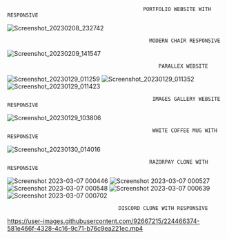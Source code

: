 
                                                PORTFOLIO WEBSITE WITH RESPONSIVE
 <!-- ![Screenshot_20230205_172256](https://user-images.githubusercontent.com/92667215/216833912-09c049c1-5136-4d8a-9b29-11100778b3b6.png) -->
![Screenshot_20230208_232742](https://user-images.githubusercontent.com/92667215/217613646-c4a72c47-b466-44ba-a13a-f4be6fed8ff5.png) 

                                                  MODERN CHAIR RESPONSIVE 
   ![Screenshot_20230209_141547](https://user-images.githubusercontent.com/92667215/217818228-8507ffe8-379a-4889-bdc2-b9f9b646b582.png)

                                                     PARALLEX WEBSITE
<!-- ![AILandpng](https://user-images.githubusercontent.com/92667215/215287577-e499aed6-6e7e-42e0-b3c0-7a52c524bce5.png) -->


![Screenshot_20230129_011259](https://user-images.githubusercontent.com/92667215/215287775-0e460abd-2e3f-4a3d-aaae-86e1d766bf2e.png)
![Screenshot_20230129_011352](https://user-images.githubusercontent.com/92667215/215287781-dac7b1cb-bd69-4578-9a6d-db4a24b150ce.png)
![Screenshot_20230129_011423](https://user-images.githubusercontent.com/92667215/215287783-41369285-cee2-4c78-a612-22896923a6d4.png)
 
                                                   IMAGES GALLERY WEBSITE  RESPONSIVE
 
<!-- ![Screenshot_20230129_103806](https://user-images.githubusercontent.com/92667215/215306273-50458fdd-4b95-4b20-89c6-4e4b22cceb6d.png) -->
![Screenshot_20230129_103806](https://user-images.githubusercontent.com/92667215/215306342-9bedabb0-98a9-4c11-9c44-fec1c514a828.png)
                                                                   
                                                   WHITE COFFEE MUG WITH RESPONSIVE
   

![Screenshot_20230130_014016](https://user-images.githubusercontent.com/92667215/215353404-c1e65734-4c11-4bdd-a994-dd3bfb6c50d0.png)




                                                  RAZORPAY CLONE WITH RESPONSIVE 
                                                  
![Screenshot 2023-03-07 000446](https://user-images.githubusercontent.com/92667215/223319829-7e8f17fa-1e07-4022-b806-a685d08c04ef.png)
![Screenshot 2023-03-07 000527](https://user-images.githubusercontent.com/92667215/223319889-04bd1e59-c025-4e1a-9f39-f8bc7aede814.png)
![Screenshot 2023-03-07 000548](https://user-images.githubusercontent.com/92667215/223319904-06060a4b-f4f6-4f40-8f08-68d6f08a1e71.png)
![Screenshot 2023-03-07 000639](https://user-images.githubusercontent.com/92667215/223319950-b95d3e8f-eb83-40a3-bcec-269bdef0f110.png)
![Screenshot 2023-03-07 000702](https://user-images.githubusercontent.com/92667215/223795729-ad1fa132-12ac-4f75-983b-187b1ee03d1e.png)




      
                                        DISCORD CLONE WITH RESPONSIVE
           
https://user-images.githubusercontent.com/92667215/224466374-581e466f-4328-4c16-9c71-b76c9ea221ec.mp4






